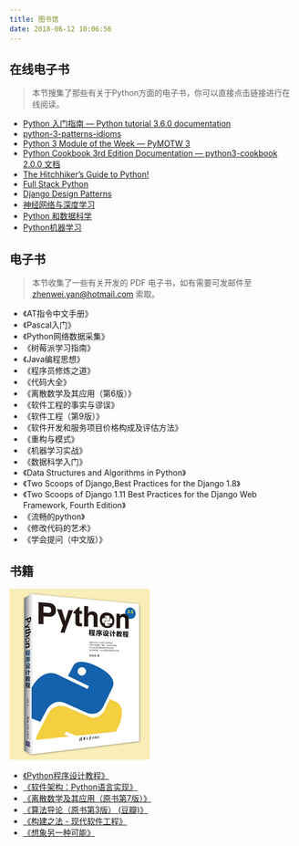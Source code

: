 ```yaml
---
title: 图书馆
date: 2018-06-12 10:06:56
---
```


## 在线电子书

> 本节搜集了那些有关于Python方面的电子书，你可以直接点击链接进行在线阅读。

- [Python 入门指南 — Python tutorial 3.6.0 documentation](http://www.pythondoc.com/pythontutorial3/index.html)
- [python-3-patterns-idioms](https://bitbucket.org/MatToufoutu/python-3-patterns-idioms)
- [Python 3 Module of the Week — PyMOTW 3](https://pymotw.com/3/)
- [Python Cookbook 3rd Edition Documentation — python3-cookbook 2.0.0 文档](http://python3-cookbook.readthedocs.io/zh_CN/latest/index.html)
- [The Hitchhiker’s Guide to Python!](http://docs.python-guide.org/en/latest/)
- [Full Stack Python](https://www.fullstackpython.com/table-of-contents.html)
- [Django Design Patterns](https://www.agiliq.com/books/djangodesignpatterns)
- [神经网络与深度学习](https://nndl.github.io/)
- [Python 和数据科学](http://bookdata.readthedocs.io/en/latest/)
- [Python机器学习](https://ljalphabeta.gitbooks.io/python-/content/)

## 电子书

> 本节收集了一些有关开发的 PDF 电子书，如有需要可发邮件至 zhenwei.yan@hotmail.com 索取。

- 《AT指令中文手册》
- 《Pascal入门》
- 《Python网络数据采集》
- 《树莓派学习指南》
- 《Java编程思想》
- 《程序员修炼之道》
- 《代码大全》
- 《离散数学及其应用（第6版）》
- 《软件工程的事实与谬误》
- 《软件工程（第9版）》
- 《软件开发和服务项目价格构成及评估方法》
- 《重构与模式》
- 《机器学习实战》
- 《数据科学入门》
- 《Data Structures and Algorithms in Python》
- 《Two Scoops of Django,Best Practices for the Django 1.8》
- 《Two Scoops of Django 1.11 Best Practices for the Django Web Framework, Fourth Edition》
- 《流畅的python》
- 《修改代码的艺术》
- 《学会提问（中文版）》

## 书籍

![Python Book](/images/python-book.jpg)

- [《Python程序设计教程》](http://www.tup.tsinghua.edu.cn/booksCenter/book_07237601.html)
- [《软件架构：Python语言实现》](https://read.douban.com/ebook/49031506/)
- [《离散数学及其应用（原书第7版）》](https://book.douban.com/subject/26316200/)
- [《算法导论（原书第3版） (豆瓣)》](https://book.douban.com/subject/20432061/)
- [《构建之法 - 现代软件工程》](https://book.douban.com/subject/25965995/)
- [《想象另一种可能》](https://book.douban.com/subject/26614057/)
